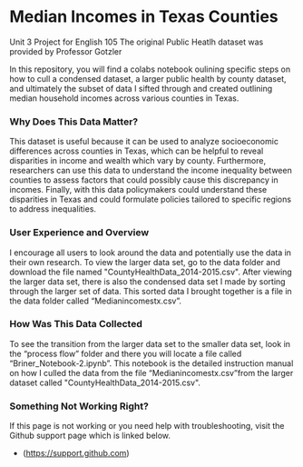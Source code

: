 # Median Incomes in Texas Counties
Unit 3 Project for English 105
The original Public Heatlh dataset was provided by Professor Gotzler

In this repository, you will find a colabs notebook oulining specific steps on how to cull a condensed dataset, a larger public health by county dataset, and ultimately the subset of data I sifted through and created outlining median household incomes across various counties in Texas.


### Why Does This Data Matter?
This dataset is useful because it can be used to analyze socioeconomic differences across counties in Texas, which can be helpful to reveal disparities in income and wealth which vary by county. Furthermore, researchers can use this data to understand the income inequality between counties to assess factors that could possibly cause this discrepancy in incomes. Finally, with this data policymakers could understand these disparities in Texas and could formulate policies tailored to specific regions to address inequalities. 

### User Experience and Overview
I encourage all users to look around the data and potentially use the data in their own research. To view the larger data set, go to the data folder and download the file named "CountyHealthData_2014-2015.csv". After viewing the larger data set, there is also the condensed data set I made by sorting through the larger set of data. This sorted data I brought together is a file in the data folder called “Medianincomestx.csv”.  


### How Was This Data Collected
To see the transition from the larger data set to the smaller data set, look in the “process flow” folder and there you will locate a file called “Briner_Notebook-2.ipynb”. This notebook is the detailed instruction manual on how I culled the data from the file “Medianincomestx.csv”from the larger dataset called "CountyHealthData_2014-2015.csv". 

### Something Not Working Right? 
If this page is not working or you need help with troubleshooting, visit the Github support page which is linked below.
- (https://support.github.com)
